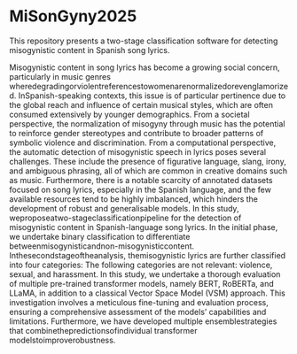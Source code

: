 # MiSonGyny2025
This repository presents a two-stage classification software for detecting misogynistic content in Spanish song lyrics.

 Misogynistic content in song lyrics has become a growing social concern, particularly in music genres
 wheredegradingorviolentreferencestowomenarenormalizedorevenglamorized. InSpanish-speaking
 contexts, this issue is of particular pertinence due to the global reach and influence of certain musical
 styles, which are often consumed extensively by younger demographics. From a societal perspective,
 the normalization of misogyny through music has the potential to reinforce gender stereotypes and
 contribute to broader patterns of symbolic violence and discrimination.
 From a computational perspective, the automatic detection of misogynistic speech in lyrics poses
 several challenges. These include the presence of figurative language, slang, irony, and ambiguous
 phrasing, all of which are common in creative domains such as music. Furthermore, there is a notable
 scarcity of annotated datasets focused on song lyrics, especially in the Spanish language, and the
 few available resources tend to be highly imbalanced, which hinders the development of robust and
 generalisable models.
 In this study, weproposeatwo-stageclassificationpipeline for the detection of misogynistic content in
 Spanish-language song lyrics. In the initial phase, we undertake binary classification to differentiate
 betweenmisogynisticandnon-misogynisticcontent. Inthesecondstageoftheanalysis, themisogynistic
 lyrics are further classified into four categories: The following categories are not relevant: violence,
 sexual, and harassment.
 In this study, we undertake a thorough evaluation of multiple pre-trained transformer models, namely
 BERT, RoBERTa, and LLaMA, in addition to a classical Vector Space Model (VSM) approach. This
 investigation involves a meticulous fine-tuning and evaluation process, ensuring a comprehensive
 assessment of the models’ capabilities and limitations. Furthermore, we have developed multiple
 ensemblestrategies that combinethepredictionsofindividual transformer modelstoimproverobustness.
